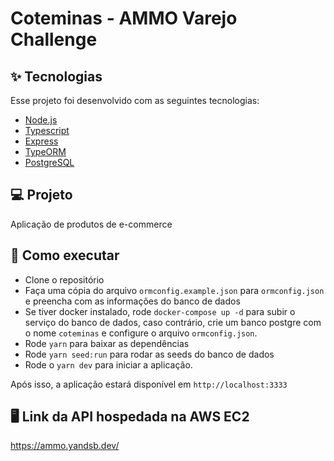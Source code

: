 # Coteminas - AMMO Varejo Challenge

## ✨ Tecnologias

Esse projeto foi desenvolvido com as seguintes tecnologias:

- [Node.js](https://nodejs.org/en/)
- [Typescript](https://www.typescriptlang.org/)
- [Express](https://expressjs.com/pt-br/)
- [TypeORM](https://typeorm.io/#/)
- [PostgreSQL](https://www.postgresql.org)

## 💻 Projeto

Aplicação de produtos de e-commerce

## 🚀 Como executar

- Clone o repositório
- Faça uma cópia do arquivo `ormconfig.example.json` para `ormconfig.json` e preencha com as informações do banco de dados
- Se tiver docker instalado, rode `docker-compose up -d` para subir o serviço do banco de dados, caso contrário, crie um banco postgre com o nome `coteminas` e configure o arquivo `ormconfig.json`.
- Rode `yarn` para baixar as dependências
- Rode `yarn seed:run` para rodar as seeds do banco de dados
- Rode o `yarn dev` para iniciar a aplicação.

Após isso, a aplicação estará disponível em `http://localhost:3333`

## 🖥 Link da API hospedada na AWS EC2
https://ammo.yandsb.dev/
